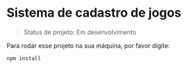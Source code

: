 # Sistema de cadastro de jogos

>Status de projeto: Em desenvolvimento

Para rodar esse projeto na sua máquina, por favor digite:

```
npm install
```
